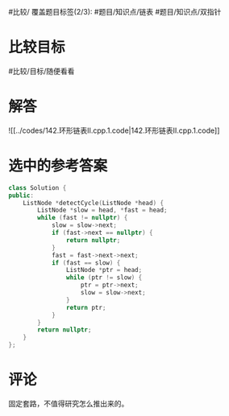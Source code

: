 #比较/
覆盖题目标签(2/3): #题目/知识点/链表 #题目/知识点/双指针

# 比较目标

#比较/目标/随便看看 

# 解答

![[../codes/142.环形链表II.cpp.1.code|142.环形链表II.cpp.1.code]]

# 选中的参考答案

``` cpp
class Solution {
public:
    ListNode *detectCycle(ListNode *head) {
        ListNode *slow = head, *fast = head;
        while (fast != nullptr) {
            slow = slow->next;
            if (fast->next == nullptr) {
                return nullptr;
            }
            fast = fast->next->next;
            if (fast == slow) {
                ListNode *ptr = head;
                while (ptr != slow) {
                    ptr = ptr->next;
                    slow = slow->next;
                }
                return ptr;
            }
        }
        return nullptr;
    }
};
```

# 评论

固定套路，不值得研究怎么推出来的。